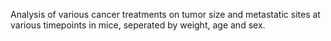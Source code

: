 Analysis of various cancer treatments on tumor size and metastatic sites at various timepoints in mice, seperated by weight, age and sex.
